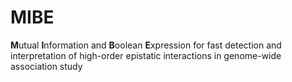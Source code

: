 # MIBE
<b>M</b>utual <b>I</b>nformation and <b>B</b>oolean <b>E</b>xpression for fast detection and interpretation of high-order epistatic interactions in genome-wide association study
